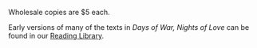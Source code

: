Wholesale copies are $5 each.

Early versions of many of the texts in _Days of War, Nights of Love_ can be found in our [Reading Library](/categories/days-of-war-nights-of-love).
